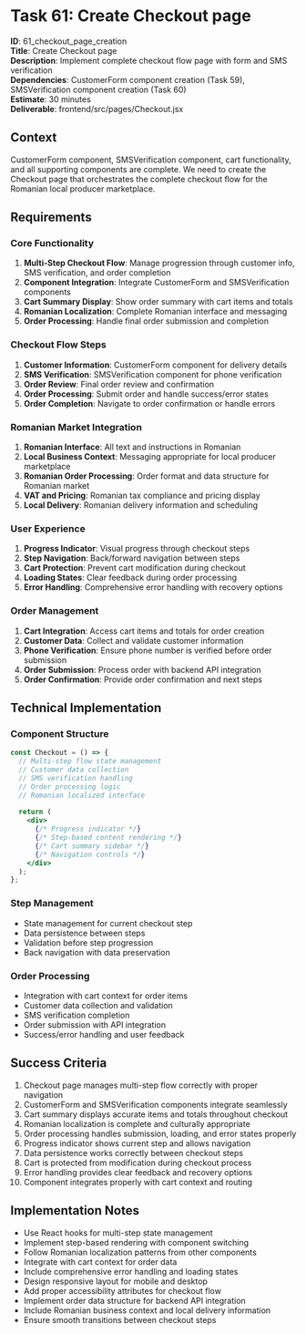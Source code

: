 # Task 61: Create Checkout page

**ID**: 61_checkout_page_creation  
**Title**: Create Checkout page  
**Description**: Implement complete checkout flow page with form and SMS verification  
**Dependencies**: CustomerForm component creation (Task 59), SMSVerification component creation (Task 60)  
**Estimate**: 30 minutes  
**Deliverable**: frontend/src/pages/Checkout.jsx

## Context

CustomerForm component, SMSVerification component, cart functionality, and all supporting components are complete. We need to create the Checkout page that orchestrates the complete checkout flow for the Romanian local producer marketplace.

## Requirements

### Core Functionality
1. **Multi-Step Checkout Flow**: Manage progression through customer info, SMS verification, and order completion
2. **Component Integration**: Integrate CustomerForm and SMSVerification components
3. **Cart Summary Display**: Show order summary with cart items and totals
4. **Romanian Localization**: Complete Romanian interface and messaging
5. **Order Processing**: Handle final order submission and completion

### Checkout Flow Steps
1. **Customer Information**: CustomerForm component for delivery details
2. **SMS Verification**: SMSVerification component for phone verification  
3. **Order Review**: Final order review and confirmation
4. **Order Processing**: Submit order and handle success/error states
5. **Order Completion**: Navigate to order confirmation or handle errors

### Romanian Market Integration
1. **Romanian Interface**: All text and instructions in Romanian
2. **Local Business Context**: Messaging appropriate for local producer marketplace
3. **Romanian Order Processing**: Order format and data structure for Romanian market
4. **VAT and Pricing**: Romanian tax compliance and pricing display
5. **Local Delivery**: Romanian delivery information and scheduling

### User Experience
1. **Progress Indicator**: Visual progress through checkout steps
2. **Step Navigation**: Back/forward navigation between steps
3. **Cart Protection**: Prevent cart modification during checkout
4. **Loading States**: Clear feedback during order processing
5. **Error Handling**: Comprehensive error handling with recovery options

### Order Management
1. **Cart Integration**: Access cart items and totals for order creation
2. **Customer Data**: Collect and validate customer information
3. **Phone Verification**: Ensure phone number is verified before order submission
4. **Order Submission**: Process order with backend API integration
5. **Order Confirmation**: Provide order confirmation and next steps

## Technical Implementation

### Component Structure
```jsx
const Checkout = () => {
  // Multi-step flow state management
  // Customer data collection
  // SMS verification handling
  // Order processing logic
  // Romanian localized interface
  
  return (
    <div>
      {/* Progress indicator */}
      {/* Step-based content rendering */}
      {/* Cart summary sidebar */}
      {/* Navigation controls */}
    </div>
  );
};
```

### Step Management
- State management for current checkout step
- Data persistence between steps
- Validation before step progression
- Back navigation with data preservation

### Order Processing
- Integration with cart context for order items
- Customer data collection and validation
- SMS verification completion
- Order submission with API integration
- Success/error handling and user feedback

## Success Criteria

1. Checkout page manages multi-step flow correctly with proper navigation
2. CustomerForm and SMSVerification components integrate seamlessly
3. Cart summary displays accurate items and totals throughout checkout
4. Romanian localization is complete and culturally appropriate
5. Order processing handles submission, loading, and error states properly
6. Progress indicator shows current step and allows navigation
7. Data persistence works correctly between checkout steps
8. Cart is protected from modification during checkout process
9. Error handling provides clear feedback and recovery options
10. Component integrates properly with cart context and routing

## Implementation Notes

- Use React hooks for multi-step state management
- Implement step-based rendering with component switching
- Follow Romanian localization patterns from other components
- Integrate with cart context for order data
- Include comprehensive error handling and loading states
- Design responsive layout for mobile and desktop
- Add proper accessibility attributes for checkout flow
- Implement order data structure for backend API integration
- Include Romanian business context and local delivery information
- Ensure smooth transitions between checkout steps